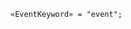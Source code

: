 <!-- This file is generated automatically by infrastructure scripts. Please don't edit by hand. -->

<!-- markdownlint-disable first-line-h1 -->

```{ .ebnf .slang-ebnf #EventKeyword }
«EventKeyword» = "event";
```
